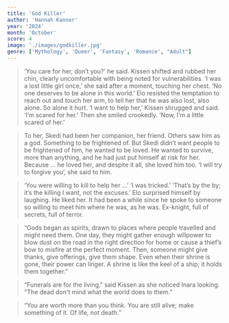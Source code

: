```yaml
---
title: 'God Killer'
author: 'Hannah Kanner'
year: '2024'
month: 'October'
score: 4
image: './images/godkiller.jpg'
genre: ['Mythology', 'Queer', 'Fantasy', 'Romance', "Adult"]
---
```


> ‘You care for her, don’t you?’ he said.
Kissen shifted and rubbed her chin, clearly uncomfortable with being noted for vulnerabilities. ‘I was a lost little girl once,’ she said after a moment, touching her chest. ‘No one deserves to be alone in this world.’
Elo resisted the temptation to reach out and touch her arm, to tell her that he was also lost, also alone. So alone it hurt.
‘I want to help her,’ Kissen shrugged and said. ‘I’m scared for her.’ Then she smiled crookedly. ‘Now, I’m a little scared of her.’

> To her, Skedi had been her companion, her friend. Others saw him as a god. Something to be frightened of. But Skedi didn’t want people to be frightened of him, he wanted to be loved. He wanted to survive, more than anything, and he had just put himself at risk for her. Because … he loved her, and despite it all, she loved him too.
‘I will try to forgive you‘, she said to him.

> ‘You were willing to kill to help her …’
‘I was tricked.’
‘That’s by the by; it’s the killing I want, not the excuses.’
Elo surprised himself by laughing. He liked her. It had been a while since he spoke to someone so willing to meet him where he was, as he was. Ex-knight, full of secrets, full of terror.


> “Gods began as spirits, drawn to places where people travelled and might need them. One day, they might gather enough willpower to blow dust on the road in the right direction for home or cause a thief’s bow to misfire at the perfect moment. Then, someone might give thanks, give offerings, give them shape. Even when their shrine is gone, their power can linger. A shrine is like the keel of a ship; it holds them together.”

> “Funerals are for the living," said Kissen as she noticed Inara looking. "The dead don't mind what the world does to them.” 


> “You are worth more than you think. You are still alive; make something of it. Of life, not death.” 